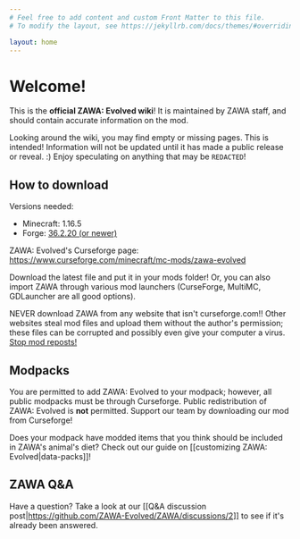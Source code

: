 ```yaml
---
# Feel free to add content and custom Front Matter to this file.
# To modify the layout, see https://jekyllrb.com/docs/themes/#overriding-theme-defaults

layout: home
---
```

# Welcome!

This is the **official ZAWA: Evolved wiki**! It is maintained by ZAWA staff, and should contain accurate information on the mod.

Looking around the wiki, you may find empty or missing pages. This is intended! Information will not be updated until it has made a public release or reveal. :) Enjoy speculating on anything that may be `REDACTED`!

## How to download
Versions needed:
* Minecraft: 1.16.5
* Forge: [36.2.20 (or newer)](https://files.minecraftforge.net/net/minecraftforge/forge/index_1.16.5.html)

ZAWA: Evolved's Curseforge page: <https://www.curseforge.com/minecraft/mc-mods/zawa-evolved>

Download the latest file and put it in your mods folder! Or, you can also import ZAWA through various mod launchers (CurseForge, MultiMC, GDLauncher are all good options).

NEVER download ZAWA from any website that isn't curseforge.com!! Other websites steal mod files and upload them without the author's permission; these files can be corrupted and possibly even give your computer a virus. [Stop mod reposts!](https://stopmodreposts.org/)

## Modpacks
You are permitted to add ZAWA: Evolved to your modpack; however, all public modpacks must be through Curseforge. Public redistribution of ZAWA: Evolved is **not** permitted. Support our team by downloading our mod from Curseforge!

Does your modpack have modded items that you think should be included in ZAWA's animal's diet? Check out our guide on [[customizing ZAWA: Evolved|data-packs]]! 

## ZAWA Q&A
Have a question? Take a look at our [[Q&A discussion post|https://github.com/ZAWA-Evolved/ZAWA/discussions/2]] to see if it's already been answered.